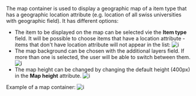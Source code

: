 The map container is used to display a geographic map of a item type that has a geographic location attribute (e.g. location of all swiss universities with geographic field). It has different options:

- The item to be displayed on the map can be selected vie the **Item type** field. It will be possible to choose items that have a location attribute - items that don't have location attribute will not appear in the list:
![i](assets/setup/a-map-item.png)
- The map background can be chosen with the additional layers field. If more than one is selected, the user will be able to switch between them.
![i](assets/setup/a-map-background.png)
- The map height can be changed by changing the default height (400px) in the **Map height** attribute.
![i](assets/setup/a-map-height.png)

Example of a map container:
![i](assets/pages/map_container.png)
